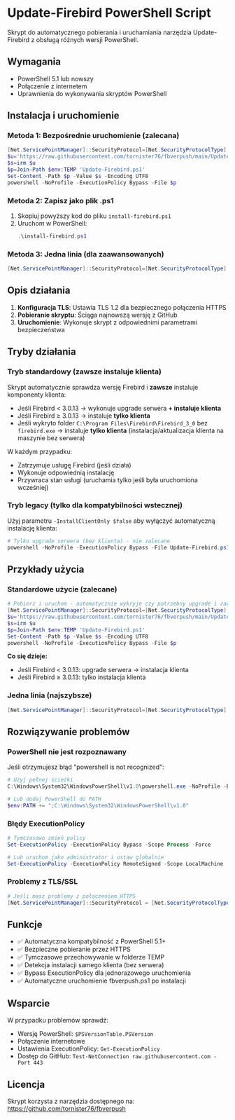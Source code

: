 # Update-Firebird PowerShell Script

Skrypt do automatycznego pobierania i uruchamiania narzędzia Update-Firebird z obsługą różnych wersji PowerShell.

## Wymagania

- PowerShell 5.1 lub nowszy
- Połączenie z internetem
- Uprawnienia do wykonywania skryptów PowerShell

## Instalacja i uruchomienie

### Metoda 1: Bezpośrednie uruchomienie (zalecana)

```powershell
[Net.ServicePointManager]::SecurityProtocol=[Net.SecurityProtocolType]::Tls12
$u='https://raw.githubusercontent.com/tornister76/fbverpush/main/Update-Firebird.ps1'
$s=irm $u
$p=Join-Path $env:TEMP 'Update-Firebird.ps1'
Set-Content -Path $p -Value $s -Encoding UTF8
powershell -NoProfile -ExecutionPolicy Bypass -File $p
```

### Metoda 2: Zapisz jako plik .ps1

1. Skopiuj powyższy kod do pliku `install-firebird.ps1`
2. Uruchom w PowerShell:
   ```powershell
   .\install-firebird.ps1
   ```

### Metoda 3: Jedna linia (dla zaawansowanych)

```powershell
[Net.ServicePointManager]::SecurityProtocol=[Net.SecurityProtocolType]::Tls12; $u='https://raw.githubusercontent.com/tornister76/fbverpush/main/Update-Firebird.ps1'; $s=irm $u; $p=Join-Path $env:TEMP 'Update-Firebird.ps1'; Set-Content -Path $p -Value $s -Encoding UTF8; powershell -NoProfile -ExecutionPolicy Bypass -File $p
```

## Opis działania

1. **Konfiguracja TLS**: Ustawia TLS 1.2 dla bezpiecznego połączenia HTTPS
2. **Pobieranie skryptu**: Ściąga najnowszą wersję z GitHub
3. **Uruchomienie**: Wykonuje skrypt z odpowiednimi parametrami bezpieczeństwa

## Tryby działania

### Tryb standardowy (zawsze instaluje klienta)
Skrypt automatycznie sprawdza wersję Firebird i **zawsze** instaluje komponenty klienta:
- Jeśli Firebird < 3.0.13 → wykonuje upgrade serwera **+ instaluje klienta**
- Jeśli Firebird ≥ 3.0.13 → instaluje **tylko klienta**
- Jeśli wykryto folder `C:\Program Files\Firebird\Firebird_3_0` bez `firebird.exe` → instaluje **tylko klienta** (instalacja/aktualizacja klienta na maszynie bez serwera)

W każdym przypadku:
- Zatrzymuje usługę Firebird (jeśli działa)
- Wykonuje odpowiednią instalację
- Przywraca stan usługi (uruchamia tylko jeśli była uruchomiona wcześniej)

### Tryb legacy (tylko dla kompatybilności wstecznej)
Użyj parametru `-InstallClientOnly $false` aby wyłączyć automatyczną instalację klienta:

```powershell
# Tylko upgrade serwera (bez klienta) - nie zalecane
powershell -NoProfile -ExecutionPolicy Bypass -File Update-Firebird.ps1 -InstallClientOnly $false
```

## Przykłady użycia

### Standardowe użycie (zalecane)
```powershell
# Pobierz i uruchom - automatycznie wykryje czy potrzebny upgrade i zawsze zainstaluje klienta
[Net.ServicePointManager]::SecurityProtocol=[Net.SecurityProtocolType]::Tls12
$u='https://raw.githubusercontent.com/tornister76/fbverpush/main/Update-Firebird.ps1'
$s=irm $u
$p=Join-Path $env:TEMP 'Update-Firebird.ps1'
Set-Content -Path $p -Value $s -Encoding UTF8
powershell -NoProfile -ExecutionPolicy Bypass -File $p
```

**Co się dzieje:**
- Jeśli Firebird < 3.0.13: upgrade serwera → instalacja klienta
- Jeśli Firebird ≥ 3.0.13: tylko instalacja klienta

### Jedna linia (najszybsze)
```powershell
[Net.ServicePointManager]::SecurityProtocol=[Net.SecurityProtocolType]::Tls12; $u='https://raw.githubusercontent.com/tornister76/fbverpush/main/Update-Firebird.ps1'; $s=irm $u; $p=Join-Path $env:TEMP 'Update-Firebird.ps1'; Set-Content -Path $p -Value $s -Encoding UTF8; powershell -NoProfile -ExecutionPolicy Bypass -File $p
```

## Rozwiązywanie problemów

### PowerShell nie jest rozpoznawany

Jeśli otrzymujesz błąd "powershell is not recognized":

```powershell
# Użyj pełnej ścieżki
C:\Windows\System32\WindowsPowerShell\v1.0\powershell.exe -NoProfile -ExecutionPolicy Bypass -File $p

# Lub dodaj PowerShell do PATH
$env:PATH += ";C:\Windows\System32\WindowsPowerShell\v1.0"
```

### Błędy ExecutionPolicy

```powershell
# Tymczasowo zmień policy
Set-ExecutionPolicy -ExecutionPolicy Bypass -Scope Process -Force

# Lub uruchom jako administrator i ustaw globalnie
Set-ExecutionPolicy -ExecutionPolicy RemoteSigned -Scope LocalMachine
```

### Problemy z TLS/SSL

```powershell
# Jeśli masz problemy z połączeniem HTTPS
[Net.ServicePointManager]::SecurityProtocol = [Net.SecurityProtocolType]::Tls12 -bor [Net.SecurityProtocolType]::Tls11 -bor [Net.SecurityProtocolType]::Tls
```

## Funkcje

- ✅ Automatyczna kompatybilność z PowerShell 5.1+
- ✅ Bezpieczne pobieranie przez HTTPS
- ✅ Tymczasowe przechowywanie w folderze TEMP
- ✅ Detekcja instalacji samego klienta (bez serwera)
- ✅ Bypass ExecutionPolicy dla jednorazowego uruchomienia
- ✅ Automatyczne uruchomienie fbverpush.ps1 po instalacji

## Wsparcie

W przypadku problemów sprawdź:
- Wersję PowerShell: `$PSVersionTable.PSVersion`
- Połączenie internetowe
- Ustawienia ExecutionPolicy: `Get-ExecutionPolicy`
- Dostęp do GitHub: `Test-NetConnection raw.githubusercontent.com -Port 443`

## Licencja

Skrypt korzysta z narzędzia dostępnego na: https://github.com/tornister76/fbverpush